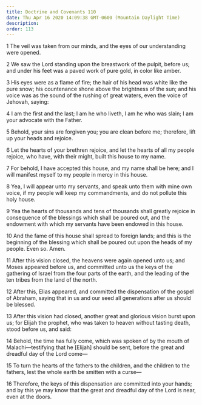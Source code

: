 ```yaml
---
title: Doctrine and Covenants 110
date: Thu Apr 16 2020 14:09:38 GMT-0600 (Mountain Daylight Time)
description: 
order: 113
---
```


<p>
  1 The veil was taken from our minds, and the eyes of our understanding were
  opened.
</p>
<p>
  2 We saw the Lord standing upon the breastwork of the pulpit, before us; and
  under his feet was a paved work of pure gold, in color like amber.
</p>
<p>
  3 His eyes were as a flame of fire; the hair of his head was white like the
  pure snow; his countenance shone above the brightness of the sun; and his
  voice was as the sound of the rushing of great waters, even the voice of
  Jehovah, saying:
</p>
<p>
  4 I am the first and the last; I am he who liveth, I am he who was slain; I am
  your advocate with the Father.
</p>
<p>
  5 Behold, your sins are forgiven you; you are clean before me; therefore, lift
  up your heads and rejoice.
</p>
<p>
  6 Let the hearts of your brethren rejoice, and let the hearts of all my people
  rejoice, who have, with their might, built this house to my name.
</p>
<p>
  7 For behold, I have accepted this house, and my name shall be here; and I
  will manifest myself to my people in mercy in this house.
</p>
<p>
  8 Yea, I will appear unto my servants, and speak unto them with mine own
  voice, if my people will keep my commandments, and do not pollute this holy
  house.
</p>
<p>
  9 Yea the hearts of thousands and tens of thousands shall greatly rejoice in
  consequence of the blessings which shall be poured out, and the endowment with
  which my servants have been endowed in this house.
</p>
<p>
  10 And the fame of this house shall spread to foreign lands; and this is the
  beginning of the blessing which shall be poured out upon the heads of my
  people. Even so. Amen.
</p>
<p>
  11 After this vision closed, the heavens were again opened unto us; and Moses
  appeared before us, and committed unto us the keys of the gathering of Israel
  from the four parts of the earth, and the leading of the ten tribes from the
  land of the north.
</p>
<p>
  12 After this, Elias appeared, and committed the dispensation of the gospel of
  Abraham, saying that in us and our seed all generations after us should be
  blessed.
</p>
<p>
  13 After this vision had closed, another great and glorious vision burst upon
  us; for Elijah the prophet, who was taken to heaven without tasting death,
  stood before us, and said:
</p>
<p>
  14 Behold, the time has fully come, which was spoken of by the mouth of
  Malachi&#x2014;testifying that he [Elijah] should be sent, before the great
  and dreadful day of the Lord come&#x2014;
</p>
<p>
  15 To turn the hearts of the fathers to the children, and the children to the
  fathers, lest the whole earth be smitten with a curse&#x2014;
</p>
<p>
  16 Therefore, the keys of this dispensation are committed into your hands; and
  by this ye may know that the great and dreadful day of the Lord is near, even
  at the doors.
</p>
